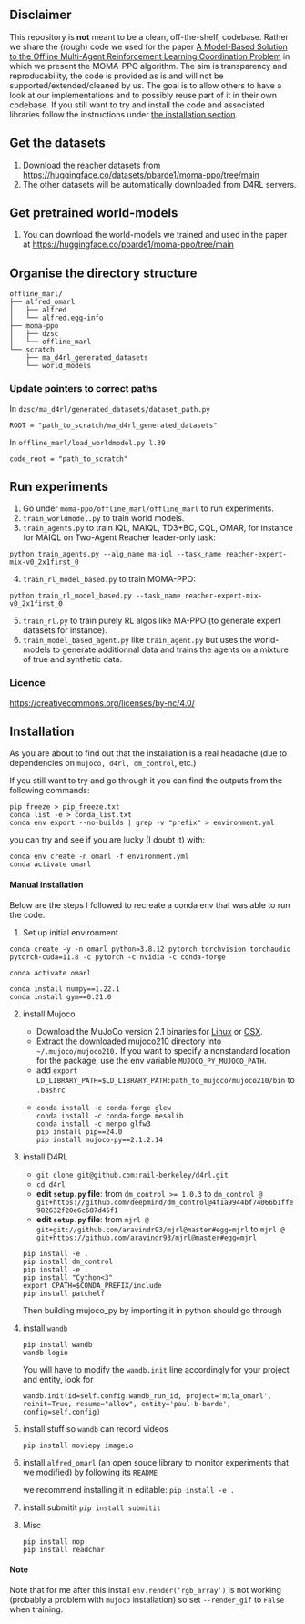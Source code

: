 
## Disclaimer
This repository is **not** meant to be a clean, off-the-shelf, codebase. Rather we share the (rough) code we used for the paper [A Model-Based Solution to the Offline Multi-Agent Reinforcement Learning Coordination Problem](https://arxiv.org/pdf/2305.17198) in which we present the MOMA-PPO algorithm. The aim is transparency and reproducability, the code is provided as is and will not be supported/extended/cleaned by us. The goal is to allow others to have a look at our implementations and to possibly reuse part of it in their own codebase. 
If you still want to try and install the code and associated libraries follow the instructions under [the installation section](#installation).

## Get the datasets
1. Download the reacher datasets from https://huggingface.co/datasets/pbarde1/moma-ppo/tree/main
2. The other datasets will be automatically downloaded from D4RL servers. 
   
## Get pretrained world-models
1. You can download the world-models we trained and used in the paper at https://huggingface.co/pbarde1/moma-ppo/tree/main

## Organise the directory structure
```
offline_marl/
├── alfred_omarl
│   ├── alfred
│   └── alfred.egg-info
├── moma-ppo
│   ├── dzsc
│   └── offline_marl
└── scratch
    ├── ma_d4rl_generated_datasets
    └── world_models
```

### Update pointers to correct paths
In `dzsc/ma_d4rl/generated_datasets/dataset_path.py`
```
ROOT = "path_to_scratch/ma_d4rl_generated_datasets"
```
In `offline_marl/load_worldmodel.py l.39`
```
code_root = "path_to_scratch"
```

## Run experiments
1. Go under `moma-ppo/offline_marl/offline_marl` to run experiments.
2. `train_worldmodel.py` to train world models. 
3. `train_agents.py` to train IQL, MAIQL, TD3+BC, CQL, OMAR, for instance for MAIQL on Two-Agent Reacher leader-only task: 
```
python train_agents.py --alg_name ma-iql --task_name reacher-expert-mix-v0_2x1first_0
```
4. `train_rl_model_based.py` to train MOMA-PPO: 
```
python train_rl_model_based.py --task_name reacher-expert-mix-v0_2x1first_0
```
5. `train_rl.py` to train purely RL algos like MA-PPO (to generate expert datasets for instance).
6. `train_model_based_agent.py` like `train_agent.py` but uses the world-models to generate additionnal data and trains the agents on a mixture of true and synthetic data. 

### Licence
https://creativecommons.org/licenses/by-nc/4.0/

## Installation

As you are about to find out that the installation is a real headache (due to dependencies on `mujoco, d4rl, dm_control`, etc.)

If you still want to try and go through it you can find the outputs from the following commands: 

```
pip freeze > pip_freeze.txt
conda list -e > conda_list.txt
conda env export --no-builds | grep -v "prefix" > environment.yml
```

you can try and see if you are lucky (I doubt it) with: 
```
conda env create -n omarl -f environment.yml
conda activate omarl
```

#### Manual installation
Below are the steps I followed to recreate a conda env that was able to run the code.

1. Set up initial environment 
```
conda create -y -n omarl python=3.8.12 pytorch torchvision torchaudio pytorch-cuda=11.8 -c pytorch -c nvidia -c conda-forge

conda activate omarl

conda install numpy==1.22.1
conda install gym==0.21.0
```


2. install Mujoco
    * Download the MuJoCo version 2.1 binaries for [Linux](https://mujoco.org/download/mujoco210-linux-x86_64.tar.gz) or [OSX](https://mujoco.org/download/mujoco210-macos-x86_64.tar.gz).
    *    Extract the downloaded mujoco210 directory into `~/.mujoco/mujoco210.`
    If you want to specify a nonstandard location for the package, use the env variable `MUJOCO_PY_MUJOCO_PATH`.
    * add `export LD_LIBRARY_PATH=$LD_LIBRARY_PATH:path_to_mujoco/mujoco210/bin` to `.bashrc`
    * ```
      conda install -c conda-forge glew
      conda install -c conda-forge mesalib
      conda install -c menpo glfw3
      pip install pip==24.0
      pip install mujoco-py==2.1.2.14
      ```


3. install D4RL
    * `git clone git@github.com:rail-berkeley/d4rl.git`
    * `cd d4rl`
    *  **edit `setup.py` file**: from `dm_control >= 1.0.3` to `dm_control @ git+https://github.com/deepmind/dm_control@4f1a9944bf74066b1ffe982632f20e6c687d45f1`
    *  **edit `setup.py` file**: from `mjrl @ git+git://github.com/aravindr93/mjrl@master#egg=mjrl` to `mjrl @ git+https://github.com/aravindr93/mjrl@master#egg=mjrl`
    ```
    pip install -e .
    pip install dm_control
    pip install -e .
    pip install "Cython<3"
    export CPATH=$CONDA_PREFIX/include
    pip install patchelf
    ```
    Then building mujoco_py by importing it in python should go through

1. install `wandb`
    ```
    pip install wandb
    wandb login
    ```
    You will have to modify the `wandb.init` line accordingly for your project and entity, look for
    ```
    wandb.init(id=self.config.wandb_run_id, project='mila_omarl', reinit=True, resume="allow", entity='paul-b-barde', config=self.config)
    ```
2. install stuff so `wandb` can record videos

     `pip install moviepy imageio`


3. install `alfred_omarl` (an open souce library to monitor experiments that we modified) by following its `README`

    we recommend installing it in editable: `pip install -e .`

4. install submitit `pip install submitit`

5. Misc
    ```
    pip install nop
    pip install readchar
    ```

#### Note 
Note that for me after this install `env.render(‘rgb_array’)` is not working (probably a problem with `mujoco` installation) so set `--render_gif` to `False` when training. 

